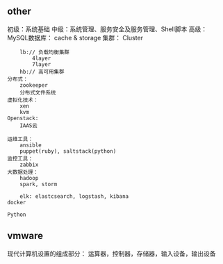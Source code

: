 
## other

初级：系统基础
中级：系统管理、服务安全及服务管理、Shell脚本
高级：
	MySQL数据库：
		cache & storage
	集群：
		Cluster
		
		lb:// 负载均衡集群
			4layer
			7layer
		hb:// 高可用集群
	分布式：
		zookeeper
		分布式文件系统
	虚拟化技术：
		xen
		kvm
	Openstack: 
		IAAS云

	运维工具：
		ansible
		puppet(ruby), saltstack(python)
	监控工具：
		zabbix
	大数据处理：
		hadoop
		spark, storm

		elk: elastcsearch, logstash, kibana
	docker
		
	Python

## vmware

现代计算机设置的组成部分：
	运算器，控制器，存储器，输入设备，输出设备









